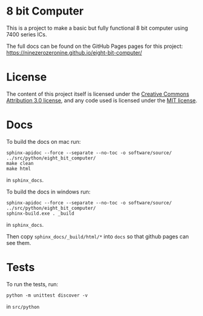 # 8 bit Computer

This is a project to make a basic but fully functional 8 bit computer 
using 7400 series ICs.

The full docs can be found on the GitHub Pages pages for this
project: https://ninezerozeronine.github.io/eight-bit-computer/

# License

The content of this project itself is licensed under the [Creative Commons Attribution 3.0 license](http://creativecommons.org/licenses/by/3.0/us/deed.en_US), 
and any code used is licensed under the [MIT license](http://opensource.org/licenses/mit-license.php).

# Docs

To build the docs on mac run:

    sphinx-apidoc --force --separate --no-toc -o software/source/ ../src/python/eight_bit_computer/
    make clean
    make html

in `sphinx_docs`.

To build the docs in windows run:

    sphinx-apidoc --force --separate --no-toc -o software/source/ ../src/python/eight_bit_computer/
    sphinx-build.exe . _build

in `sphinx_docs`.

Then copy `sphinx_docs/_build/html/*` into `docs` so that github pages can see them.

# Tests

To run the tests, run:

    python -m unittest discover -v

in `src/python`
